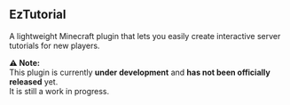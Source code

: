 ## EzTutorial
A lightweight Minecraft plugin that lets you easily create interactive server tutorials for new players.

**⚠️ Note:**  
This plugin is currently **under development** and **has not been officially released** yet.  
It is still a work in progress.
